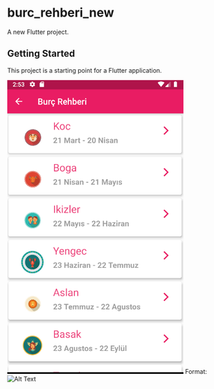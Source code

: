 # burc_rehberi_new

A new Flutter project.

## Getting Started

This project is a starting point for a Flutter application.


![GitHub Logo](images/1.png)
Format: ![Alt Text](url)

